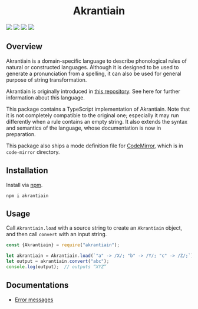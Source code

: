<div align="center">
<h1>Akrantiain</h1>
</div>

![](https://img.shields.io/github/package-json/v/Ziphil/TypescriptAkrantiain)
![](https://img.shields.io/github/commit-activity/y/Ziphil/TypescriptAkrantiain?label=commits)
![](https://img.shields.io/endpoint.svg?url=https%3A%2F%2Factions-badge.atrox.dev%2FZiphil%2FTypescriptAkrantiain%2Fbadge%3Fref%3Ddevelop&label=test&style=flat&logo=none)
![](https://img.shields.io/codecov/c/github/Ziphil/TypescriptAkrantiain)


## Overview
Akrantiain is a domain-specific language to describe phonological rules of natural or constructed languages.
Although it is designed to be used to generate a pronunciation from a spelling, it can also be used for general purpose of string transformation.

Akrantiain is originally introduced in [this repository](https://github.com/sozysozbot/akrantiain2).
See here for further information about this language.

This package contains a TypeScript implementation of Akrantiain.
Note that it is not completely compatible to the original one; especially it may run differently when a rule contains an empty string.
It also extends the syntax and semantics of the language, whose documentation is now in preparation.

This package also ships a mode definition file for [CodeMirror](https://www.npmjs.com/package/codemirror), which is in `code-mirror` directory.

## Installation
Install via [npm](https://www.npmjs.com/package/akrantiain).
```
npm i akrantiain
```

## Usage
Call `Akrantiain.load` with a source string to create an `Akrantiain` object, and then call `convert` with an input string.
```javascript
const {Akrantiain} = require("akrantiain");

let akrantiain = Akrantiain.load(`"a" -> /X/; "b" -> /Y/; "c" -> /Z/;`);
let output = akrantiain.convert("abc");
console.log(output);  // outputs “XYZ”
```

## Documentations
- [Error messages](https://github.com/Ziphil/TypescriptAkrantiain/blob/master/document/error.md)
